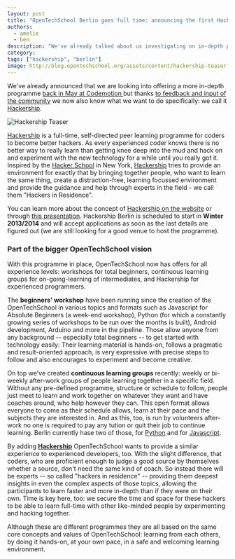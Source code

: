 ```yaml
---
layout: post
title: "OpenTechSchool Berlin goes full time: announcing the first Hackership programme"
authors:
  - amelie
  - ben
description: "We've already talked about us investigating on in-depth programmes before, but now it is official: The OpenTechSchool in Berlin will offer a full-time learning Programme called Hackership. Similar to the programme the Hacker School in New York is running, Hackership is a 4-days-per-week self-directed peer-learning programme going for several weeks to become a better programmer."
category: 
tags: ["hackership", "berlin"]
image: http://blog.opentechschool.org/assets/content/hackership-teaser.png
---
```


We've already announced that we are looking into offering a more in-depth programme [back in May at Codemotion ](http://blog.opentechschool.org/2013/05/presenting-at-codemotion-the-state-of-tech-education.html) but thanks [to feedback and input of the community](http://blog.opentechschool.org/2013/06/lets-talk-about-an-in-depth-programme.html) we now also know what we want to do specifically: we call it [Hackership](http://www.hackership.org/).

![Hackership Teaser](http://blog.opentechschool.org/assets/content/hackership-teaser.png)

[Hackership](http://www.hackership.org/) is a full-time, self-directed peer learning programme for coders to become better hackers. As every experienced coder knows there is no better way to really learn than getting knee deep into the mud and hack on and experiment with the new technology for a while until you really got it. Inspired by the [Hacker School](https://www.hackerschool.com/) in New York, [Hackership](http://www.hackership.org/) tries to provide an environment for exactly that by bringing together people, who want to learn the same thing, create a distraction-free, learning focussed environment and provide the guidance and help through experts in the field - we call them "Hackers in Residence".

You can learn more about the concept of [Hackership on the website](http://www.hackership.org/) or through [this presentation](http://hackership.github.io/slides/presentations/hackership/?full#Cover). Hackership Berlin is scheduled to start in **Winter 2013/2014** and will accept applications as soon as the last details are figured out (we are still looking for a good venue to host the programme).

### Part of the bigger OpenTechSchool vision
With this programme in place, OpenTechSchool now has offers for all experience levels: workshops for total beginners, continuous learning groups for on-going-learning of intermediates, and Hackership for experienced programmers.

The **beginners' workshop** have been running since the creation of the OpenTechSchool in various topics and formats such as Javascript for Absolute Beginners (a week-end workshop), Python (for which a constantly growing series of workshops to be run over the months is built), Android development, Arduino and more in the pipeline. Those allow anyone from any background -- especially total beginners -- to get started with technology easily: Their learning material is hands-on, follows a pragmatic and result-oriented approach, is very expressive  with precise steps to follow and also encourages to experiment and become creative.

On top we've created **continuous learning groups** recently: weekly or bi-weekly after-work groups of people learning together in a specific field. Without any pre-defined programme, structure or schedule to follow, people just meet to learn and work together on whatever they want and have coaches around, who help however they can. This open format allows everyone to come as their schedule allows, learn at their pace and the subjects they are interested in. And as this, too, is run by volunteers after-work no one is required to pay any tution or quit their job to continue learning. Berlin currently hase two of those, for [Python](http://www.meetup.com/opentechschool-berlin/events/dwwbjgyrlbjc/) and for [Javascript](http://www.meetup.com/opentechschool-berlin/events/134245462/).

By adding **[Hackership](http://www.hackership.org/)** OpenTechSchool wants to provide a similar experience to experienced developers, too. With the slight difference, that coders, who are proficient enough to judge a good source by themselves whether a source, don't need the same kind of coach. So instead there will be experts -- so called "hackers in residence" -- providing them deepest insights in even the complex aspects of those topics, allowing the participants to learn faster and more in-depth than if they were on their own. Time is key here, too: we secure the time and space for these hackers to be able to learn full-time with other like-minded people by experimenting and hacking together. 

Although these are different programmes they are all based on the same core concepts and values of OpenTechSchool: learning from each others, by doing it hands-on, at your own pace, in a safe and welcoming learning environment.